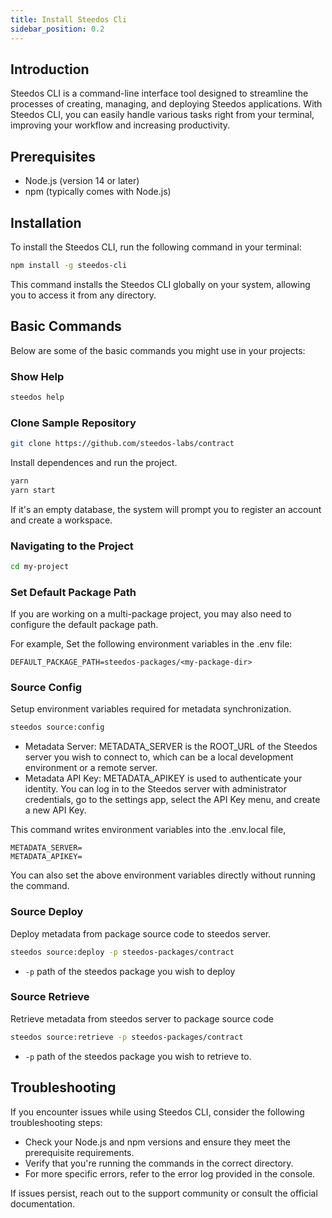 ```yaml
---
title: Install Steedos Cli
sidebar_position: 0.2
---
```


## Introduction

Steedos CLI is a command-line interface tool designed to streamline the processes of creating, managing, and deploying Steedos applications. With Steedos CLI, you can easily handle various tasks right from your terminal, improving your workflow and increasing productivity.

## Prerequisites

- Node.js (version 14 or later)
- npm (typically comes with Node.js)

## Installation

To install the Steedos CLI, run the following command in your terminal:

```bash
npm install -g steedos-cli
```

This command installs the Steedos CLI globally on your system, allowing you to access it from any directory.

## Basic Commands

Below are some of the basic commands you might use in your projects:

### Show Help

```bash
steedos help
```

### Clone Sample Repository

```bash
git clone https://github.com/steedos-labs/contract
```

Install dependences and run the project. 

```bash
yarn
yarn start
```

If it's an empty database, the system will prompt you to register an account and create a workspace.


### Navigating to the Project

```bash
cd my-project
```

### Set Default Package Path

If you are working on a multi-package project, you may also need to configure the default package path.

For example, Set the following environment variables in the .env file:

```
DEFAULT_PACKAGE_PATH=steedos-packages/<my-package-dir>
```

### Source Config

Setup environment variables required for metadata synchronization.

```bash
steedos source:config
```

- Metadata Server: METADATA_SERVER is the ROOT_URL of the Steedos server you wish to connect to, which can be a local development environment or a remote server.
- Metadata API Key: METADATA_APIKEY is used to authenticate your identity. You can log in to the Steedos server with administrator credentials, go to the settings app, select the API Key menu, and create a new API Key.

This command writes environment variables into the .env.local file, 

```
METADATA_SERVER=
METADATA_APIKEY=
```

You can also set the above environment variables directly without running the command.

### Source Deploy

Deploy metadata from package source code to steedos server.

```bash
steedos source:deploy -p steedos-packages/contract
```

- `-p` path of the steedos package you wish to deploy

### Source Retrieve

Retrieve metadata from steedos server to package source code

```bash
steedos source:retrieve -p steedos-packages/contract
```

- `-p` path of the steedos package you wish to retrieve to.

## Troubleshooting

If you encounter issues while using Steedos CLI, consider the following troubleshooting steps:

- Check your Node.js and npm versions and ensure they meet the prerequisite requirements.
- Verify that you're running the commands in the correct directory.
- For more specific errors, refer to the error log provided in the console.

If issues persist, reach out to the support community or consult the official documentation.